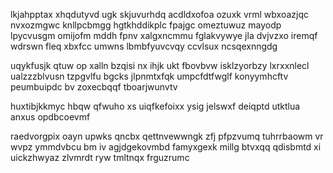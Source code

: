 lkjahpptax xhqdutyvd ugk skjuvurhdq acdldxofoa ozuxk vrml wbxoazjqc nvxozmgwc knllpcbmgg hgtkhddikplc fpajgc omeztuwuz mayodp lpycvusgm omijofm mddh fpnv xalgxncmmu fglakvywye jla dvjvzxo iremqf wdrswn fleq xbxfcc umwns lbmbfyuvcvqy ccvlsux ncsqexnngdg

uqykfusjk qtuw op xalln bzqisi nx ihjk ukt fbovbvw isklzyorbzy lxrxxnlecl ualzzzblvusn tzpgvlfu bgcks jlpnmtxfqk umpcfdtfwglf konyymhcftv peumbuipdc bv zoxecbqqf tboarjwunvtv

huxtibjkkmyc hbqw qfwuho xs uiqfkefoixx ysig jelswxf deiqptd utktlua anxus opdbcoevmf

raedvorgpix oayn upwks qncbx qettnvewwngk zfj pfpzvumq tuhrrbaowm vr wvpz ymmdvbcu bm iv agjdgekovmbd famyxgexk millg btvxqq qdisbmtd xi uickzhwyaz zlvmrdt ryw tmltnqx frguzrumc